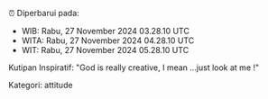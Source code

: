 ⏰ Diperbarui pada:
- WIB: Rabu, 27 November 2024 03.28.10 UTC
- WITA: Rabu, 27 November 2024 04.28.10 UTC
- WIT: Rabu, 27 November 2024 05.28.10 UTC

Kutipan Inspiratif:
"God is really creative, I mean ...just look at me !"


Kategori: attitude

